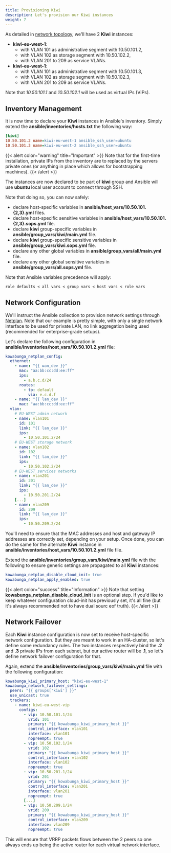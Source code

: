 ```yaml
---
title: Provisioning Kiwi
description: Let's provision our Kiwi instances
weight: 7
---
```


As detailed in [network topology](/docs/getting-started/topology/), we'll have 2 **Kiwi** instances:

- **kiwi-eu-west-1**:
  - with VLAN 101 as administrative segment with 10.50.101.2,
  - with VLAN 102 as storage segment with 10.50.102.2,
  - with VLAN 201 to 209 as service VLANs.
- **kiwi-eu-west-1**:
  - with VLAN 101 as administrative segment with 10.50.101.3,
  - with VLAN 102 as storage segment with 10.50.102.3,
  - with VLAN 201 to 209 as service VLANs.

Note that *10.50.101.1* and *10.50.102.1* will be used as virtual IPs (VIPs).

## Inventory Management

It is now time to declare your **Kiwi** instances in Ansible's inventory. Simply extend the **ansible/inventories/hosts.txt** the following way:

```ini
[kiwi]
10.50.101.2 name=kiwi-eu-west-1 ansible_ssh_user=ubuntu
10.50.101.3 name=kiwi-eu-west-2 ansible_ssh_user=ubuntu
```

{{< alert color="warning" title="Important" >}}
Note that for the first-time installation, private IPs from the inventory are to replaced by the servers private ones (or anything in place which allows for bootstrapping machines).
{{< /alert >}}

The instances are now declared to be part of **kiwi** group and Ansible will use **ubuntu** local user account to connect through SSH.

Note that doing so, you can now safely:

- declare host-specific variables in **ansible/host_vars/10.50.101.{2,3}.yml** files.
- declare host-specific sensitive variables in **ansible/host_vars/10.50.101.{2,3}.sops.yml** file.
- declare **kiwi** group-specific variables in **ansible/group_vars/kiwi/main.yml** file.
- declare **kiwi** group-specific sensitive variables in **ansible/group_vars/kiwi.sops.yml** file.
- declare any other global variables in **ansible/group_vars/all/main.yml** file.
- declare any other global sensitive variables in **ansible/group_vars/all.sops.yml** file.

Note that Ansible variables precedence will apply:

```txt
role defaults < all vars < group vars < host vars < role vars
```

## Network Configuration

We'll instruct the Ansible collection to provision network settings through [Netplan](https://netplan.io/). Note that our example is pretty simple, with only a single network interface to be used for private LAN, no link aggregation being used (recommended for enterprise-grade setups).

Let's declare the following configuration in **ansible/inventories/host_vars/10.50.101.2.yml** file:

```yaml
kowabunga_netplan_config:
  ethernet:
    - name: "{{ wan_dev }}"
      mac: "aa:bb:cc:dd:ee:ff"
      ips:
        - a.b.c.d/24
      routes:
        - to: default
          via: e.c.d.f
    - name: "{{ lan_dev }}"
      mac: "aa:bb:cc:dd:ee:ff"
  vlan:
    # EU-WEST admin network
    - name: vlan101
      id: 101
      link: "{{ lan_dev }}"
      ips:
        - 10.50.101.2/24
    # EU-WEST storage network
    - name: vlan102
      id: 102
      link: "{{ lan_dev }}"
      ips:
        - 10.50.102.2/24
    # EU-WEST services networks
    - name: vlan201
      id: 201
      link: "{{ lan_dev }}"
      ips:
        - 10.50.201.2/24
    [...]
    - name: vlan209
      id: 209
      link: "{{ lan_dev }}"
      ips:
        - 10.50.209.2/24
```

You'll need to ensure that the MAC addresses and host and gateway IP addresses are correctly set, depending on your setup. Once done, you can do the same for the alternate **Kiwi** instance in **ansible/inventories/host_vars/10.50.101.2.yml** file file.

Extend the **ansible/inventories/group_vars/kiwi/main.yml** file with the following to ensure generic settings are propagated to all **Kiwi** instances:

```yaml
kowabunga_netplan_disable_cloud_init: true
kowabunga_netplan_apply_enabled: true
```

{{< alert color="success" title="Information" >}}
Note that setting **kowabunga_netplan_disable_cloud_init** is an optional step. If you'd like to keep whatever configuration cloud-init has previously set, it's all fine (but it's always recommended not to have dual sourc eof truth).
{{< /alert >}}

## Network Failover

Each **Kiwi** instance configuration is now set to receive host-specific network configuration. But they are meant to work in an HA-cluster, so let's define some redundancy rules. The two instances respectively bind the **.2** and **.3** private IPs from each subnet, but our active router will be **.1**, so let's define network failover configuration for that.

Again, extend the **ansible/inventories/group_vars/kiwi/main.yml** file with the following configuration:

```yaml
kowabunga_kiwi_primary_host: "kiwi-eu-west-1"
kowabunga_network_failover_settings:
  peers: "{{ groups['kiwi'] }}"
  use_unicast: true
  trackers:
    - name: kiwi-eu-west-vip
      configs:
        - vip: 10.50.101.1/24
          vrid: 101
          primary: "{{ kowabunga_kiwi_primary_host }}"
          control_interface: vlan101
          interface: vlan101
          nopreempt: true
        - vip: 10.50.102.1/24
          vrid: 102
          primary: "{{ kowabunga_kiwi_primary_host }}"
          control_interface: vlan102
          interface: vlan102
          nopreempt: true
        - vip: 10.50.201.1/24
          vrid: 201
          primary: "{{ kowabunga_kiwi_primary_host }}"
          control_interface: vlan201
          interface: vlan201
          nopreempt: true
        [...]
        - vip: 10.50.209.1/24
          vrid: 209
          primary: "{{ kowabunga_kiwi_primary_host }}"
          control_interface: vlan209
          interface: vlan209
          nopreempt: true
```

This will ensure that VRRP packets flows between the 2 peers so one always ends up being the active router for each virtual network interface.
